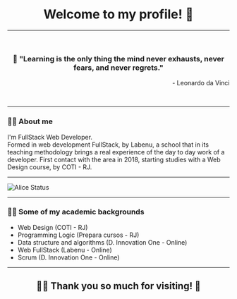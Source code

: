 <h1 align="center">Welcome to my profile! 🖖</h1>

---

<br>

<h3 align="center">💭 "Learning is the only thing the mind never exhausts, never fears, and never regrets."</h3>
<p align="right">- Leonardo da Vinci</p>

<br>

---

### 👨‍💻️ About me  
<p>I'm FullStack Web Developer. <br>
Formed in web development FullStack, by Labenu, a school that in its teaching methodology brings a real experience of the day to day work of a developer.
First contact with the area in 2018, starting studies with a Web Design course, by COTI - RJ.</p>

---

![Alice Status](https://github-readme-stats.vercel.app/api?username=alicepsz98&show_icons=true&theme=synthwave)

---

### 👩‍🏫 Some of my academic backgrounds
- Web Design (COTI - RJ)
- Programming Logic (Prepara cursos - RJ) 
- Data structure and algorithms (D. Innovation One - Online)
- Web FullStack (Labenu - Online)
- Scrum (D. Innovation One - Online)

---

<h2 align="center">🙋‍♀ Thank you so much for visiting! 💚</h2>


